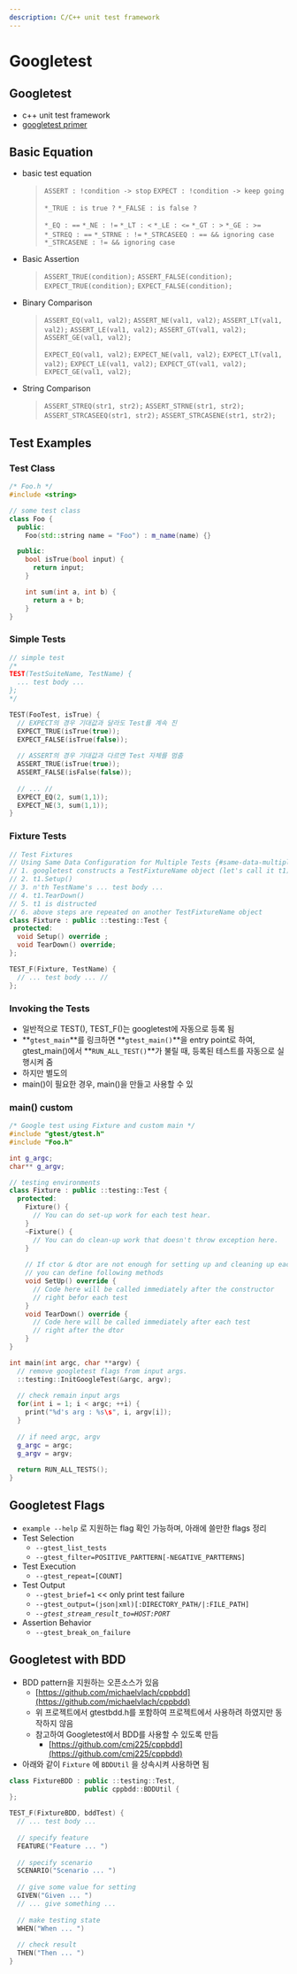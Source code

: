```yaml
---
description: C/C++ unit test framework
---
```


# Googletest

## Googletest

* c++ unit test framework
*  [googletest primer](https://github.com/google/googletest/blob/master/googletest/docs/primer.md)

## Basic Equation

* basic test equation

  > `ASSERT : !condition -> stop` `EXPECT : !condition -> keep going`
  >
  > `*_TRUE : is true ?` `*_FALSE : is false ?`
  >
  > `*_EQ : ==` `*_NE : !=` `*_LT : <` `*_LE : <=` `*_GT : >` `*_GE : >=` `*_STREQ : ==` `*_STRNE : !=` `*_STRCASEEQ : == && ignoring case` `*_STRCASENE : != && ignoring case`

* Basic Assertion

  > `ASSERT_TRUE(condition);` `ASSERT_FALSE(condition);` `EXPECT_TRUE(condition);` `EXPECT_FALSE(condition);`

* Binary Comparison

  > `ASSERT_EQ(val1, val2);` `ASSERT_NE(val1, val2);` `ASSERT_LT(val1, val2);` `ASSERT_LE(val1, val2);` `ASSERT_GT(val1, val2);` `ASSERT_GE(val1, val2);`
  >
  > `EXPECT_EQ(val1, val2);` `EXPECT_NE(val1, val2);` `EXPECT_LT(val1, val2);` `EXPECT_LE(val1, val2);` `EXPECT_GT(val1, val2);` `EXPECT_GE(val1, val2);`

* String Comparison

  > `ASSERT_STREQ(str1, str2);` `ASSERT_STRNE(str1, str2);` `ASSERT_STRCASEEQ(str1, str2);` `ASSERT_STRCASENE(str1, str2);`

## Test Examples

### Test Class

```cpp
/* Foo.h */
#include <string>

// some test class
class Foo {
  public:
    Foo(std::string name = "Foo") : m_name(name) {}

  public:
    bool isTrue(bool input) {
      return input;
    }

    int sum(int a, int b) {
      return a + b;
    }
}
```

### Simple Tests

```cpp
// simple test
/*
TEST(TestSuiteName, TestName) {
  ... test body ...
};
*/

TEST(FooTest, isTrue) {
  // EXPECT의 경우 기대값과 달라도 Test를 계속 진
  EXPECT_TRUE(isTrue(true));
  EXPECT_FALSE(isTrue(false));
  
  // ASSERT의 경우 기대값과 다르면 Test 자체를 멈춤
  ASSERT_TRUE(isTrue(true));
  ASSERT_FALSE(isFalse(false));
  
  // ... //
  EXPECT_EQ(2, sum(1,1));
  EXPECT_NE(3, sum(1,1));
}
```

### Fixture Tests

```cpp
// Test Fixtures
// Using Same Data Configuration for Multiple Tests {#same-data-multiple-tests}
// 1. googletest constructs a TestFixtureName object (let's call it t1)
// 2. t1.Setup()
// 3. n'th TestName's ... test body ...
// 4. t1.TearDown()
// 5. t1 is distructed
// 6. above steps are repeated on another TestFixtureName object 
class Fixture : public ::testing::Test {
 protected:
  void Setup() override ;
  void TearDown() override;
};

TEST_F(Fixture, TestName) {
  // ... test body ... //
};

```

### Invoking the Tests

* 일반적으로 TEST\(\), TEST\_F\(\)는 googletest에 자동으로 등록 됨
* **`gtest_main`**를 링크하면 **`gtest_main()`**을 entry point로 하여, gtest\_main\(\)에서 **`RUN_ALL_TEST()`**가 불릴 때, 등록된 테스트를 자동으로 실행시켜 줌
* 하지만 별도의
*  main\(\)이 필요한 경우, main\(\)을 만들고 사용할 수 있

### main\(\) custom 

```cpp
/* Google test using Fixture and custom main */
#include "gtest/gtest.h"
#include "Foo.h"

int g_argc;
char** g_argv;

// testing environments
class Fixture : public ::testing::Test {
  protected:
    Fixture() {
      // You can do set-up work for each test hear.
    }
    ~Fixture() {
      // You can do clean-up work that doesn't throw exception here.
    }
    
    // If ctor & dtor are not enough for setting up and cleaning up each test,
    // you can define following methods
    void SetUp() override {
      // Code here will be called immediately after the constructor
      // right befor each test
    }
    void TearDown() override {
      // Code here will be called immediately after each test
      // right after the dtor
    }
}

int main(int argc, char **argv) {
  // remove googletest flags from input args.
  ::testing::InitGoogleTest(&argc, argv);
  
  // check remain input args
  for(int i = 1; i < argc; ++i) {
    print("%d's arg : %s\s", i, argv[i]); 
  } 
  
  // if need argc, argv
  g_argc = argc;
  g_argv = argv;
  
  return RUN_ALL_TESTS();
}
```



## Googletest Flags

* `example --help` 로 지원하는 flag 확인 가능하며, 아래에 쓸만한 flags 정리
* Test Selection
  * `--gtest_list_tests`
  * `--gtest_filter=POSITIVE_PARTTERN[-NEGATIVE_PARTTERNS]`
* Test Execution
  * `--gtest_repeat=[COUNT]`
* Test Output
  * `--gtest_brief=1`  &lt;&lt; only print test failure
  * `--gtest_output=(json|xml)[:DIRECTORY_PATH/|:FILE_PATH]`
  * _`--gtest_stream_result_to=HOST:PORT`_
* Assertion Behavior
  * `--gtest_break_on_failure`

## Googletest with BDD

* BDD pattern을 지원하는 오픈소스가 있음
  * [https://github.com/michaelvlach/cppbdd](https://github.com/michaelvlach/cppbdd)
  * 위 프로젝트에서 gtestbdd.h를 포함하여 프로젝트에서 사용하려 하였지만 동작하지 않음
  * 참고하여 Googletest에서 BDD를 사용할 수 있도록 만듬
    * [https://github.com/cmj225/cppbdd](https://github.com/cmj225/cppbdd)
* 아래와 같이 `Fixture` 에 `BDDUtil` 을 상속시켜 사용하면 됨

```cpp
class FixtureBDD : public ::testing::Test,
                   public cppbdd::BDDUtil {
};

TEST_F(FixtureBDD, bddTest) {
  // ... test body ...
  
  // specify feature
  FEATURE("Feature ... ")
  
  // specify scenario
  SCENARIO("Scenario ... ")
  
  // give some value for setting
  GIVEN("Given ... ")
  // ... give something ...
  
  // make testing state
  WHEN("When ... ")
  
  // check result
  THEN("Then ... ")
}
```

